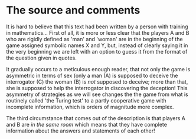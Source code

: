 # The source and comments
It is hard to believe that this text had been written by a person with training
in mathematics... First of all, it is more or less clear that the players A and B 
who are rigidly defined as 'man' and 'woman' are in the beginning of the game
assigned symbolic names X and Y, but, instead of clearly saying it in the very 
beginning we are left with an option to guess it from the format of the question
given in quotes.

It gradually occurs to a meticulous enough reader, that not only the game is 
asymmetric in terms of sex (only a man (A) is supposed to deceive the 
interrogator (C) the woman (B) is _not_ supposed to deceive; more than that, she
is supposed to help the interrogator in discovering the deception! 
This asymmetry of strategies as we will see changes the the game from what is 
routinely called 'the Turing test' to a partly cooperative game with incomplete 
information, which is orders of magnitude more complex.

The third circumstance that comes out of the description is that players A and B
are _in the same room_ which means that they have complete information about
the answers and statements of each other!
